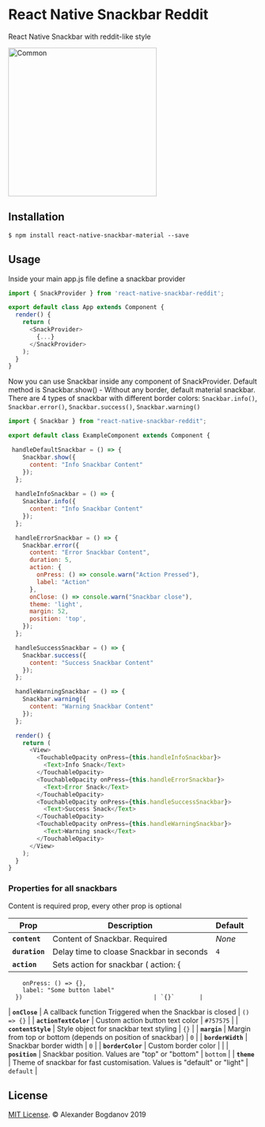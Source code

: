 # React Native Snackbar Reddit

React Native Snackbar with reddit-like style

<img src="https://user-images.githubusercontent.com/11463030/66312923-22932180-e91a-11e9-881e-da7b89d84fa8.gif" width="300" alt="Common">

## Installation

`$ npm install react-native-snackbar-material --save`

## Usage

Inside your main app.js file define a snackbar provider

```js
import { SnackProvider } from 'react-native-snackbar-reddit';

export default class App extends Component {
  render() {
    return (
      <SnackProvider>
        {...}
      </SnackProvider>
    );
  }
}
```

Now you can use Snackbar inside any component of SnackProvider. 
Default method is Snackbar.show() - Without any border, default material snackbar.
There are 4 types of snackbar with different border colors: `Snackbar.info()`, `Snackbar.error()`, `Snackbar.success()`, `Snackbar.warning()`

```js
import { Snackbar } from "react-native-snackbar-reddit";

export default class ExampleComponent extends Component {

 handleDefaultSnackbar = () => {
    Snackbar.show({
      content: "Info Snackbar Content"
    });
  };
  
  handleInfoSnackbar = () => {
    Snackbar.info({
      content: "Info Snackbar Content"
    });
  };

  handleErrorSnackbar = () => {
    Snackbar.error({
      content: "Error Snackbar Content",
      duration: 5,
      action: {
        onPress: () => console.warn("Action Pressed"),
        label: "Action"
      },
      onClose: () => console.warn("Snackbar close"),
      theme: 'light',
      margin: 52,
      position: 'top',
    });
  };

  handleSuccessSnackbar = () => {
    Snackbar.success({
      content: "Success Snackbar Content"
    });
  };

  handleWarningSnackbar = () => {
    Snackbar.warning({
      content: "Warning Snackbar Content"
    });
  };

  render() {
    return (
      <View>
        <TouchableOpacity onPress={this.handleInfoSnackbar}>
          <Text>Info Snack</Text>
        </TouchableOpacity>
        <TouchableOpacity onPress={this.handleErrorSnackbar}>
          <Text>Error Snack</Text>
        </TouchableOpacity>
        <TouchableOpacity onPress={this.handleSuccessSnackbar}>
          <Text>Success Snack</Text>
        </TouchableOpacity>
        <TouchableOpacity onPress={this.handleWarningSnackbar}>
          <Text>Warning snack</Text>
        </TouchableOpacity>
      </View>
    );
  }
}
```

### Properties for all snackbars

Content is required prop, every other prop is optional

| Prop                  | Description                                                  | Default    |
| --------------------- | ------------------------------------------------------------ | ---------- |
| **`content`**         | Content of Snackbar. Required                                | _None_     |
| **`duration`**        | Delay time to cloase Snackbar in seconds                     | `4`        |
| **`action`**          | Sets action for snackbar ( action: {
        onPress: () => {},
        label: "Some button label"
      })                                     | `{}`       |
| **`onClose`**         | A callback function Triggered when the Snackbar is closed    | `() => {}` |
| **`actionTextColor`** | Custom action button text color                              | `#757575`  |
| **`contentStyle`**    | Style object for snackbar text styling                       | `{}`       |
| **`margin`**          | Margin from top or bottom (depends on position of snackbar)  | `0`       |
| **`borderWidth`**     | Snackbar border width                                        | `0`        |
| **`borderColor`**     | Custom border color                                          |            |
| **`position`**        | Snackbar position. Values are "top" or "bottom"             | `bottom`   |
| **`theme`**   | Theme of snackbar for fast customisation. Values is "default" or "light"                        | `default`    |

## License

[MIT License](http://opensource.org/licenses/mit-license.html). © Alexander Bogdanov 2019
